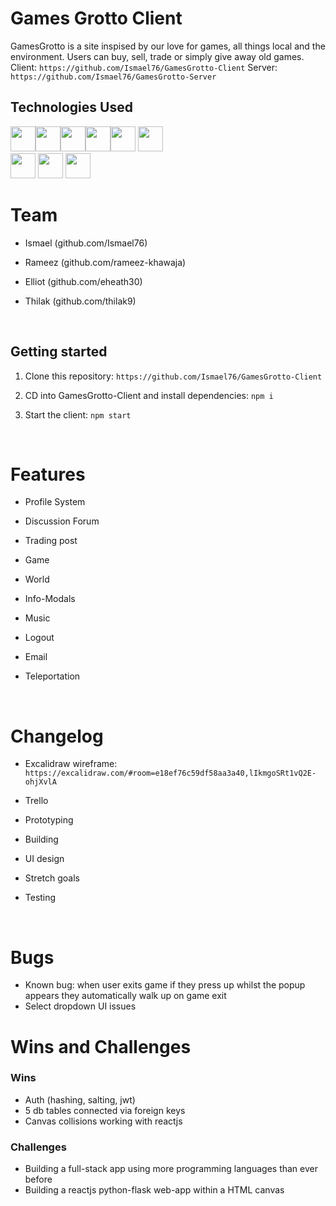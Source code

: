 # Games Grotto Client
GamesGrotto is a site inspised by our love for games, all things local and the environment. Users can buy, sell, trade or simply give away old games.
Client: ```https://github.com/Ismael76/GamesGrotto-Client```
Server: ```https://github.com/Ismael76/GamesGrotto-Server```
## Technologies Used
<img src="https://cdn.jsdelivr.net/gh/devicons/devicon/icons/python/python-original.svg" height=40/><img src="https://cdn.jsdelivr.net/gh/devicons/devicon/icons/flask/flask-original.svg" height=40/><img src="https://cdn.jsdelivr.net/gh/devicons/devicon/icons/sqlalchemy/sqlalchemy-original.svg" height=40/><img  src="https://cdn.jsdelivr.net/gh/devicons/devicon/icons/javascript/javascript-original.svg"  height=40/><img src="https://cdn.jsdelivr.net/gh/devicons/devicon/icons/react/react-original.svg" height=40/>
<img src="https://cdn.jsdelivr.net/gh/devicons/devicon/icons/postgresql/postgresql-original-wordmark.svg" height=40/>      
<img  src="https://cdn.jsdelivr.net/gh/devicons/devicon/icons/css3/css3-original.svg"  height=40/>
<img  src="https://cdn.jsdelivr.net/gh/devicons/devicon/icons/html5/html5-original.svg"  height=40/>
<img src="https://cdn.jsdelivr.net/gh/devicons/devicon/icons/bootstrap/bootstrap-plain-wordmark.svg" height=40/>
          

# Team
- Ismael (github.com/Ismael76)
- Rameez (github.com/rameez-khawaja)
- Elliot (github.com/eheath30)
- Thilak (github.com/thilak9)

    <br>
## Getting started
1. Clone this repository:
    ```https://github.com/Ismael76/GamesGrotto-Client```
    <br>
2. CD into GamesGrotto-Client and install dependencies:
    ```npm i```
    <br>
3. Start the client:
    ```npm start```
    
   <br>
        
# Features
- Profile System
- Discussion Forum
- Trading post
- Game
- World
- Info-Modals
- Music
- Logout
- Email
- Teleportation

    <br>
# Changelog
- Excalidraw wireframe: ```https://excalidraw.com/#room=e18ef76c59df58aa3a40,lIkmgoSRt1vQ2E-ohjXvlA```
- Trello
- Prototyping
- Building
- UI design
- Stretch goals
- Testing


    <br>
# Bugs
- Known bug: when user exits game if they press up whilst the popup appears they automatically walk up on game exit
- Select dropdown UI issues

# Wins and Challenges
### Wins
- Auth (hashing, salting, jwt)
- 5 db tables connected via foreign keys
- Canvas collisions working with reactjs

### Challenges
- Building a full-stack app using more programming languages than ever before
- Building a reactjs python-flask web-app within a HTML canvas

<br>
</hr>
